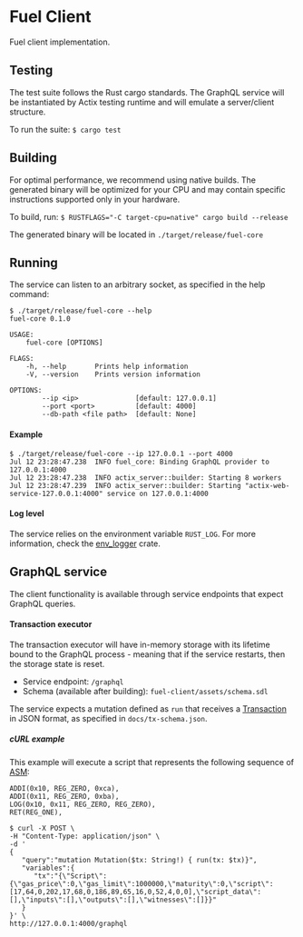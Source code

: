 # Fuel Client

Fuel client implementation.

## Testing

The test suite follows the Rust cargo standards. The GraphQL service will be instantiated by Actix testing runtime and will emulate a server/client structure.

To run the suite:
`$ cargo test`

## Building

For optimal performance, we recommend using native builds. The generated binary will be optimized for your CPU and may contain specific instructions supported only in your hardware.

To build, run:
`$ RUSTFLAGS="-C target-cpu=native" cargo build --release`

The generated binary will be located in `./target/release/fuel-core`

## Running

The service can listen to an arbitrary socket, as specified in the help command:

```
$ ./target/release/fuel-core --help
fuel-core 0.1.0

USAGE:
    fuel-core [OPTIONS]

FLAGS:
    -h, --help       Prints help information
    -V, --version    Prints version information

OPTIONS:
        --ip <ip>              [default: 127.0.0.1]
        --port <port>          [default: 4000]
        --db-path <file path>  [default: None]
```

#### Example

```
$ ./target/release/fuel-core --ip 127.0.0.1 --port 4000
Jul 12 23:28:47.238  INFO fuel_core: Binding GraphQL provider to 127.0.0.1:4000
Jul 12 23:28:47.238  INFO actix_server::builder: Starting 8 workers
Jul 12 23:28:47.239  INFO actix_server::builder: Starting "actix-web-service-127.0.0.1:4000" service on 127.0.0.1:4000
```

#### Log level

The service relies on the environment variable `RUST_LOG`. For more information, check the [env_logger](https://docs.rs/env_logger) crate.

## GraphQL service

The client functionality is available through service endpoints that expect GraphQL queries.

#### Transaction executor

The transaction executor will have in-memory storage with its lifetime bound to the GraphQL process - meaning that if the service restarts, then the storage state is reset.

* Service endpoint: `/graphql`
* Schema (available after building): `fuel-client/assets/schema.sdl`

The service expects a mutation defined as `run` that receives a [Transaction](https://github.com/FuelLabs/fuel-tx) in JSON format, as specified in `docs/tx-schema.json`.

##### cURL example

This example will execute a script that represents the following sequence of [ASM](https://github.com/FuelLabs/fuel-asm):

```
ADDI(0x10, REG_ZERO, 0xca),
ADDI(0x11, REG_ZERO, 0xba),
LOG(0x10, 0x11, REG_ZERO, REG_ZERO),
RET(REG_ONE),
```

```
$ curl -X POST \
-H "Content-Type: application/json" \
-d '
{
   "query":"mutation Mutation($tx: String!) { run(tx: $tx)}",
   "variables":{
      "tx":"{\"Script\":{\"gas_price\":0,\"gas_limit\":1000000,\"maturity\":0,\"script\":[17,64,0,202,17,68,0,186,89,65,16,0,52,4,0,0],\"script_data\":[],\"inputs\":[],\"outputs\":[],\"witnesses\":[]}}"
   }
}' \
http://127.0.0.1:4000/graphql
```
